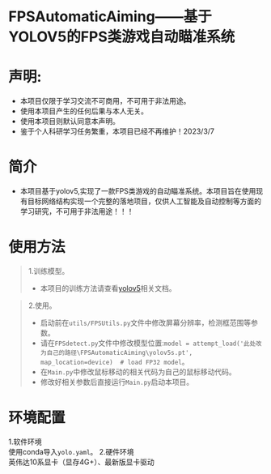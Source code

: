 
# FPSAutomaticAiming——基于YOLOV5的FPS类游戏自动瞄准系统
# 声明:
- 本项目仅限于学习交流不可商用，不可用于非法用途。
- 使用本项目产生的任何后果与本人无关。
- 使用本项目则默认同意本声明。
- 鉴于个人科研学习任务繁重，本项目已经不再维护！2023/3/7
# 简介
 -  本项目基于yolov5,实现了一款FPS类游戏的自动瞄准系统。本项目旨在使用现有目标网络结构实现一个完整的落地项目，仅供人工智能及自动控制等方面的学习研究，不可用于非法用途！！！

# 使用方法
  > 1.训练模型。  
  > - 本项目的训练方法请查看[yolov5](https://github.com/ultralytics/yolov5)相关文档。

  > 2.使用。
  > - 启动前在```utils/FPSUtils.py```文件中修改屏幕分辨率，检测框范围等参数。
  > - 请在```FPSdetect.py```文件中修改模型位置:```model = attempt_load('此处改为自己的路径\FPSAutomaticAiming\yolov5s.pt', map_location=device)  # load FP32 model```。
  > - 在```Main.py```中修改鼠标移动的相关代码为自己的鼠标移动代码。
  > - 修改好相关参数后直接运行```Main.py```启动本项目。


# 环境配置
1.软件环境  
  使用conda导入```yolo.yaml```。
2.硬件环境  
  英伟达10系显卡（显存4G+）、最新版显卡驱动
